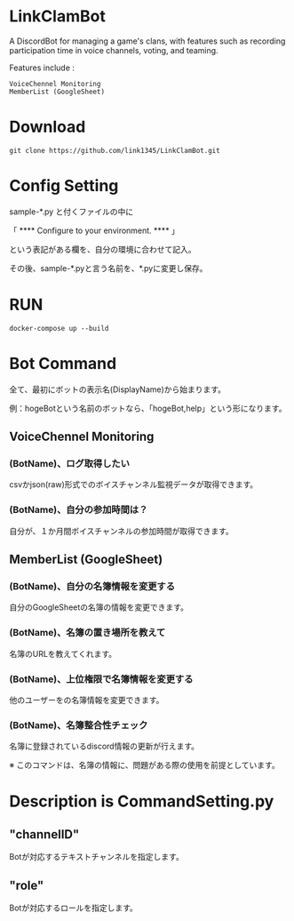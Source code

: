 # LinkClamBot
A DiscordBot for managing a game's clans, with features such as recording participation time in voice channels, voting, and teaming.

Features include :

	VoiceChennel Monitoring
	MemberList (GoogleSheet)


# Download 

```
git clone https://github.com/link1345/LinkClamBot.git
```

# Config Setting

sample-\*.py と付くファイルの中に

「 **** Configure to your environment. **** 」

という表記がある欄を、自分の環境に合わせて記入。

その後、sample-\*.pyと言う名前を、\*.pyに変更し保存。

# RUN 

```
docker-compose up --build
```

# Bot Command

全て、最初にボットの表示名(DisplayName)から始まります。

例：hogeBotという名前のボットなら、「hogeBot,help」という形になります。

## VoiceChennel Monitoring

### (BotName)、ログ取得したい

csvかjson(raw)形式でのボイスチャンネル監視データが取得できます。

### (BotName)、自分の参加時間は？
自分が、１か月間ボイスチャンネルの参加時間が取得できます。

## MemberList (GoogleSheet)

### (BotName)、自分の名簿情報を変更する

自分のGoogleSheetの名簿の情報を変更できます。

### (BotName)、名簿の置き場所を教えて

名簿のURLを教えてくれます。

### (BotName)、上位権限で名簿情報を変更する

他のユーザーをの名簿情報を変更できます。

### (BotName)、名簿整合性チェック

名簿に登録されているdiscord情報の更新が行えます。

※ このコマンドは、名簿の情報に、問題がある際の使用を前提としています。


# Description is CommandSetting.py 

## "channelID"

Botが対応するテキストチャンネルを指定します。

## "role"
Botが対応するロールを指定します。
